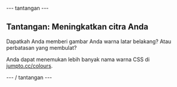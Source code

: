 \--- tantangan \---

## Tantangan: Meningkatkan citra Anda

Dapatkah Anda memberi gambar Anda warna latar belakang? Atau perbatasan yang membulat?

Anda dapat menemukan lebih banyak nama warna CSS di <a href="http://jumpto.cc/colours" target="_blank">jumpto.cc/colours</a>.

\--- / tantangan \---